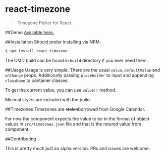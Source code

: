 # react-timezone
> Timezone Picker for React

##Demo
[Available here.](http://vahagnaharonian.github.io/react-timezone/demo/)

##Installation
Should prefer installing via NPM:

```bash 
$ npm install react-timezone
```

The UMD build can be found in `build` directory if you ever need them.

##Usage
Usage is very simple. There are the usual `value`, `defaultValue` and `onChange` props. 
Additionally passing `placeholder` to input and appending `className` to container classes.

To get the current value, you can use `value()` method.

Minimal styles are included with the build.

##Timezones
Timezones are ~~stolen~~borrowed from Google Calendar.

For now the component expects the value to be in the format of object values in `src/timezones.json`
file and that is the retured value from component. 

##Contributing

This is pretty much just an alpha version. PRs and issues are welcome.
